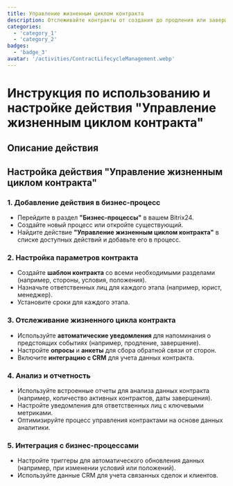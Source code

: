 ```yaml
---
title: Управление жизненным циклом контракта
description: Отслеживайте контракты от создания до продления или завершения.
categories: 
  - 'category_1'
  - 'category_2'
badges: 
  - 'badge_3'
avatar: '/activities/ContractLifecycleManagement.webp'
---
```


# Инструкция по использованию и настройке действия "Управление жизненным циклом контракта"

## Описание действия

## **Настройка действия "Управление жизненным циклом контракта"**

### 1. Добавление действия в бизнес-процесс
- Перейдите в раздел **"Бизнес-процессы"** в вашем Bitrix24.
- Создайте новый процесс или откройте существующий.
- Найдите действие **"Управление жизненным циклом контракта"** в списке доступных действий и добавьте его в процесс.

### 2. Настройка параметров контракта
- Создайте **шаблон контракта** со всеми необходимыми разделами (например, стороны, условия, положения).
- Назначьте ответственных лиц для каждого этапа (например, юрист, менеджер).
- Установите сроки для каждого этапа.

### 3. Отслеживание жизненного цикла контракта
- Используйте **автоматические уведомления** для напоминания о предстоящих событиях (например, продление, завершение).
- Настройте **опросы** и **анкеты** для сбора обратной связи от сторон.
- Включите **интеграцию с CRM** для учета данных контракта.

### 4. Анализ и отчетность
- Используйте встроенные отчеты для анализа данных контракта (например, количество активных контрактов, даты завершения).
- Настройте уведомления для ответственных лиц с ключевыми метриками.
- Оптимизируйте процесс управления контрактами на основе данных аналитики.

### 5. Интеграция с бизнес-процессами
- Настройте триггеры для автоматического обновления данных (например, при изменении условий или положений).
- Используйте данные CRM для учета связанных сделок и клиентов.